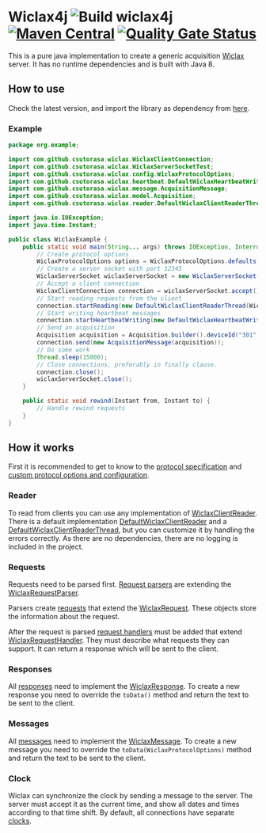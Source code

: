 # Wiclax4j ![Build wiclax4j](https://github.com/csutorasa/wiclax4j/workflows/Build%20wiclax4j/badge.svg) [![Maven Central](https://img.shields.io/maven-central/v/com.github.csutorasa.wiclax4j/wiclax4j.svg?label=Maven%20Central)](https://search.maven.org/search?q=g:%22com.github.csutorasa.wiclax4j%22%20AND%20a:%22wiclax4j%22) [![Quality Gate Status](https://sonarcloud.io/api/project_badges/measure?project=wiclax4j&metric=alert_status)](https://sonarcloud.io/dashboard?id=wiclax4j)

This is a pure java implementation to create a generic acquisition [Wiclax](https://www.wiclax.com/) server. It has no
runtime dependencies and is built with Java 8.

## How to use

Check the latest version, and import the library as dependency
from [here](https://search.maven.org/artifact/com.github.csutorasa.wiclax4j/wiclax4j).

### Example

```java
package org.example;

import com.github.csutorasa.wiclax.WiclaxClientConnection;
import com.github.csutorasa.wiclax.WiclaxServerSocketTest;
import com.github.csutorasa.wiclax.config.WiclaxProtocolOptions;
import com.github.csutorasa.wiclax.heartbeat.DefaultWiclaxHeartbeatWriterThread;
import com.github.csutorasa.wiclax.message.AcquisitionMessage;
import com.github.csutorasa.wiclax.model.Acquisition;
import com.github.csutorasa.wiclax.reader.DefaultWiclaxClientReaderThread;

import java.io.IOException;
import java.time.Instant;

public class WiclaxExample {
    public static void main(String... args) throws IOException, InterruptedException {
        // Create protocol options
        WiclaxProtocolOptions options = WiclaxProtocolOptions.defaults();
        // Create a server socket with port 12345
        WiclaxServerSocket wiclaxServerSocket = new WiclaxServerSocket(12345, options);
        // Accept a client connection
        WiclaxClientConnection connection = wiclaxServerSocket.accept();
        // Start reading requests from the client
        connection.startReading(new DefaultWiclaxClientReaderThread(WiclaxExample::rewind));
        // Start writing heartbeat messages
        connection.startHeartbeatWriting(new DefaultWiclaxHeartbeatWriterThread());
        // Send an acquisition
        Acquisition acquisition = Acquisition.builder().deviceId("301").chipId("123").detectionTime(Instant.now()).build();
        connection.send(new AcquisitionMessage(acquisition));
        // Do some work
        Thread.sleep(15000);
        // Close connections, preferably in finally clause.
        connection.close();
        wiclaxServerSocket.close();
    }

    public static void rewind(Instant from, Instant to) {
        // Handle rewind requests
    }
}
```

## How it works

First it is recommended to get to know to the [protocol specification](docs/protocol.md)
and [custom protocol options and configuration](docs/acquisitiontype.md).

### Reader

To read from clients you can use any implementation
of [WiclaxClientReader](src/main/java/com/github/csutorasa/wiclax/reader/WiclaxClientReader.java). There is a default
implementation [DefaultWiclaxClientReader](src/main/java/com/github/csutorasa/wiclax/reader/DefaultWiclaxClientReader.java)
and a [DefaultWiclaxClientReaderThread](src/main/java/com/github/csutorasa/wiclax/reader/DefaultWiclaxClientReaderThread.java),
but you can customize it by handling the errors correctly. As there are no dependencies, there are no logging is
included in the project.

### Requests

Requests need to be parsed first. [Request parsers](src/main/java/com/github/csutorasa/wiclax/requestparser)
are extending
the [WiclaxRequestParser](src/main/java/com/github/csutorasa/wiclax/requestparser/WiclaxRequestParser.java).

Parsers create [requests](src/main/java/com/github/csutorasa/wiclax/request) that extend the
[WiclaxRequest](src/main/java/com/github/csutorasa/wiclax/request/WiclaxRequest.java). These objects store the
information about the request.

After the request is parsed [request handlers](src/main/java/com/github/csutorasa/wiclax/request) must be added that
extend [WiclaxRequestHandler](src/main/java/com/github/csutorasa/wiclax/requesthandler/WiclaxRequestHandler.java). They
must describe what requests they can support. It can return a response which will be sent to the client.

### Responses

All [responses](src/main/java/com/github/csutorasa/wiclax/response) need to implement
the [WiclaxResponse](src/main/java/com/github/csutorasa/wiclax/response/WiclaxResponse.java). To create a new response
you need to override the `toData()` method and return the text to be sent to the client.

### Messages

All [messages](src/main/java/com/github/csutorasa/wiclax/message) need to implement
the [WiclaxMessage](src/main/java/com/github/csutorasa/wiclax/message/WiclaxMessage.java). To create a new message you
need to override the `toData(WiclaxProtocolOptions)` method and return the text to be sent to the client.

### Clock

Wiclax can synchronize the clock by sending a message to the server. The server must accept it as the current time, and
show all dates and times according to that time shift. By default, all connections have
separate [clocks](src/main/java/com/github/csutorasa/wiclax/clock/WiclaxClock.java).

